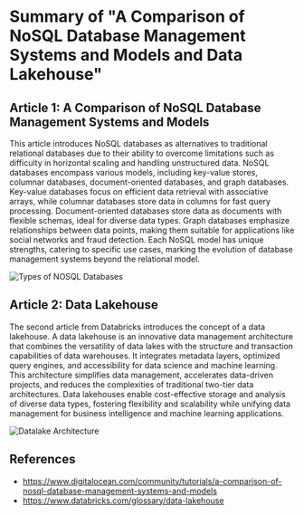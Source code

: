 # Summary of "A Comparison of NoSQL Database Management Systems and Models and Data Lakehouse"


## Article 1: A Comparison of NoSQL Database Management Systems and Models 
This article introduces NoSQL databases as alternatives to traditional relational databases due to their ability to overcome limitations such as difficulty in horizontal scaling and handling unstructured data. NoSQL databases encompass various models, including key-value stores, columnar databases, document-oriented databases, and graph databases. Key-value databases focus on efficient data retrieval with associative arrays, while columnar databases store data in columns for fast query processing. Document-oriented databases store data as documents with flexible schemas, ideal for diverse data types. Graph databases emphasize relationships between data points, making them suitable for applications like social networks and fraud detection. Each NoSQL model has unique strengths, catering to specific use cases, marking the evolution of database management systems beyond the relational model.

![Types of NOSQL Databases](h[ttps://www.databricks.com/wp-content/uploads/2020/01/data-lakehouse-new.png](https://media.geeksforgeeks.org/wp-content/uploads/20220405112418/NoSQLDatabases.jpg))

## Article 2: Data Lakehouse
The second article from Databricks introduces the concept of a data lakehouse. A data lakehouse is an innovative data management architecture that combines the versatility of data lakes with the structure and transaction capabilities of data warehouses. It integrates metadata layers, optimized query engines, and accessibility for data science and machine learning. This architecture simplifies data management, accelerates data-driven projects, and reduces the complexities of traditional two-tier data architectures. Data lakehouses enable cost-effective storage and analysis of diverse data types, fostering flexibility and scalability while unifying data management for business intelligence and machine learning applications.

![Datalake Architecture](https://www.databricks.com/wp-content/uploads/2020/01/data-lakehouse-new.png)

## References
* https://www.digitalocean.com/community/tutorials/a-comparison-of-nosql-database-management-systems-and-models
* https://www.databricks.com/glossary/data-lakehouse
